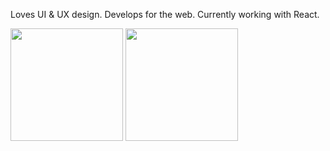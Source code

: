 Loves UI & UX design. Develops for the web. Currently working with React.

<div>
  <img src="https://github-readme-stats.vercel.app/api?username=dominique-mueller&show_icons=true&count_private=true&theme=tokyonight" alt="" height="180rem" />
  <img src="https://github-readme-stats.vercel.app/api/top-langs/?username=dominique-mueller&layout=compact&theme=tokyonight" alt="" height="180rem" />
</div>
